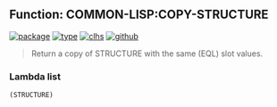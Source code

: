 ## Function: COMMON-LISP:COPY-STRUCTURE
[![package](https://img.shields.io/badge/Package-COMMON--LISP-5f9ea0.svg?style=social&colorA=999999)](../) [![type](https://img.shields.io/badge/Type-Function-5f9ea0.svg?style=social&colorA=999999)](../#function) [![clhs](https://img.shields.io/badge/CLHS-COPY--STRUCTURE-5f9ea0.svg?style=social&colorA=999999)](http://www.lispworks.com/documentation/HyperSpec/Body/f_cp_stu.htm) [![github](https://img.shields.io/badge/GitHub-View_the_source-5f9ea0.svg?style=social&colorA=999999&logo=github)](https://github.com/sbcl/sbcl/blob/master/src/code/target-defstruct.lisp/) 

> Return a copy of STRUCTURE with the same (EQL) slot values.

### Lambda list
```
(STRUCTURE)
```
